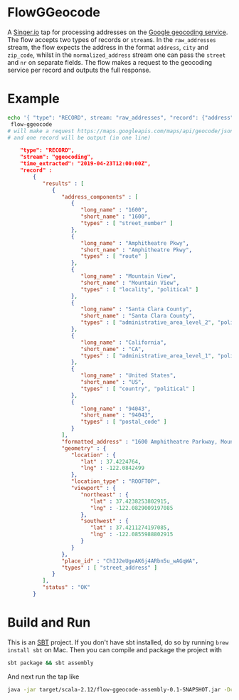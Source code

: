 # FlowGGeocode
A [Singer.io](https://github.com/singer-io/getting-started) tap for processing addresses on the [Google geocoding service](https://developers.google.com/maps/documentation/geocoding/start). 
The flow accepts two types of records or `stream`s. In the `raw_addresses` stream, the flow expects the address in the
format `address`, `city` and `zip_code`, whilst in the `normalized_address` stream one can pass the `street` and `nr` on
separate fields. The flow makes a request to the geocoding service per record and outputs the full response.

# Example
```bash
echo '{ "type": "RECORD", stream: "raw_addresses", "record": {"address": "Avenida Gran Vía, 12", "city": "Barcelona", "zip_code": "08013"} }' \
 flow-ggeocode
# will make a request https://maps.googleapis.com/maps/api/geocode/json?address=1600+Amphitheatre+Parkway,+Mountain+View,+CA&key=YOUR_API_KEY
# and one record will be output (in one line)
```

```json
    "type": "RECORD",
    "stream": "ggeocoding",
    "time_extracted": "2019-04-23T12:00:00Z",
    "record" :
        {
           "results" : [
              {
                 "address_components" : [
                    {
                       "long_name" : "1600",
                       "short_name" : "1600",
                       "types" : [ "street_number" ]
                    },
                    {
                       "long_name" : "Amphitheatre Pkwy",
                       "short_name" : "Amphitheatre Pkwy",
                       "types" : [ "route" ]
                    },
                    {
                       "long_name" : "Mountain View",
                       "short_name" : "Mountain View",
                       "types" : [ "locality", "political" ]
                    },
                    {
                       "long_name" : "Santa Clara County",
                       "short_name" : "Santa Clara County",
                       "types" : [ "administrative_area_level_2", "political" ]
                    },
                    {
                       "long_name" : "California",
                       "short_name" : "CA",
                       "types" : [ "administrative_area_level_1", "political" ]
                    },
                    {
                       "long_name" : "United States",
                       "short_name" : "US",
                       "types" : [ "country", "political" ]
                    },
                    {
                       "long_name" : "94043",
                       "short_name" : "94043",
                       "types" : [ "postal_code" ]
                    }
                 ],
                 "formatted_address" : "1600 Amphitheatre Parkway, Mountain View, CA 94043, USA",
                 "geometry" : {
                    "location" : {
                       "lat" : 37.4224764,
                       "lng" : -122.0842499
                    },
                    "location_type" : "ROOFTOP",
                    "viewport" : {
                       "northeast" : {
                          "lat" : 37.4238253802915,
                          "lng" : -122.0829009197085
                       },
                       "southwest" : {
                          "lat" : 37.4211274197085,
                          "lng" : -122.0855988802915
                       }
                    }
                 },
                 "place_id" : "ChIJ2eUgeAK6j4ARbn5u_wAGqWA",
                 "types" : [ "street_address" ]
              }
           ],
           "status" : "OK"
        }
```

# Build and Run
This is an [SBT](https://www.scala-sbt.org/) project. If you don't have sbt installed, do so by running `brew install sbt`
on Mac. Then you can compile and package the project with
```bash
sbt package && sbt assembly
```
And next run the tap like
```bash
java -jar target/scala-2.12/flow-ggeocode-assembly-0.1-SNAPSHOT.jar -Dconfig.file=application.conf
```